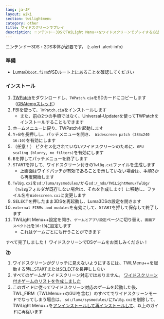 ```yaml
---
lang: ja-JP
layout: wiki
section: twilightmenu
category: other
title: ワイドスクリーンでプレイ
description: ニンテンドー3DSでTWiLight Menu++をワイドスクリーンでプレイする方法
---
```


ニンテンドー3DS・2DS本体が必要です。
{:.alert .alert-info}

### 準備
- Lumaの`boot.firm`がSDルート上にあることを確認してください

### インストール
1. [TWPatch](https://db.universal-team.net/assets/files/TWPatch.cia)をダウンロードし、`TWPatch.cia`をSDカードにコピーします（[GBAtempスレッド](https://gbatemp.net/threads/twpatcher-ds-i-mode-screen-filters-and-patches.542694/)）
1. FBIを使って、`TWPatch.cia`をインストールします
   - また、前の2つの手順ではなく、Universal-Updaterを使ってTWPatchをインストールすることもできます
1. ホームメニューに戻り、TWPatchを起動します
1. <kbd class="face">Y</kbd>+<kbd class="face">B</kbd>を長押しし、パッチメニューを開き、` Widescreen patch (384x240 16:10)`を有効にします
1. （任意！） ピクセス化されていないワイドスクリーンのために、`GPU scaling (blurry, no filters)`を有効にします
1. <kbd class="face">B</kbd>を押してパッチメニューを終了します
1. <kbd>START</kbd>を押して、ワイドスクリーン付きの`TwlBg.cxi`ファイルを生成します
   - 上画面はワイドパッチが有効であることを示していない場合は、手順3から再度開始します
1. `TwlBg.cxi`を`sd:/luma/sysmodules/`から`sd:/_nds/TWiLightMenu/TwlBg/`（`TwlBg`フォルダが既存しない場合は、それを作成します）に移動し、ファイル名を`Widescreen.cxi`に変更します
1. <kbd>SELECT</kbd>を押したまま3DSを再起動し、Luma3DSの設定を開きます
1. `external FIRMs and modules`を有効にして、<kbd>START</kbd>を押して保存して終了します
1. TWiLight Menu++設定を開き、`ゲームとアプリ設定`ページに切り替え、`画面アスペクト比`を`16:10`に設定します
   - これはゲームごとにも行うことができます

すべて完了しました！ ワイドスクリーンでDSゲームをお楽しみください！

**注:**
1. ワイドスクリーンがグリッチに見えないようにするには、TWLMenu++を起動する時に<kbd>START</kbd>または<kbd>SELECT</kbd>を長押ししない
1. すべてのゲームがワイドスクリーン対応ではありません。 [ワイドスクリーン付きゲームのリストを作成しました](https://github.com/DS-Homebrew/TWiLightMenu/blob/master/7zfile/3DS%20-%20CFW%20users/Games%20supported%20with%20widescreen.txt)
1. このガイドに従ってワイドスクリーン対応のゲームを起動した後、TWL_FIRM（TWLMenu++のGUIを含む）のすべてでワイドスクリーンモードでなってしまう場合は、 `sd:/luma/sysmodules/`に`TwlBg.cxi`を削除して、TWiLight Menu++を[アンインストールして](https://wiki.ds-homebrew.com/twilightmenu/uninstalling-3ds)[再インストールして](https://wiki.ds-homebrew.com/twilightmenu/installing-3ds)、以上のガイドに再従います
